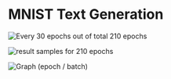# MNIST Text Generation

![Every 30 epochs out of total 210 epochs](<../.gitbook/assets/스크린샷 2021-10-14 오전 9.07.46.png>)

![result samples for 210 epochs](<../.gitbook/assets/스크린샷 2021-10-14 오전 9.09.16.png>)

![Graph (epoch / batch)](<../.gitbook/assets/스크린샷 2021-10-14 오전 9.09.50.png>)
